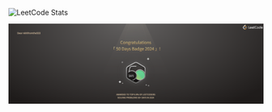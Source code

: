 ![LeetCode Stats](https://leetcard.jacoblin.cool/nkhlfromthe503?theme=dark&font=Abel&ext=heatmap)

![Alt text](LeetCode-Badge.png?raw=true "50 Days Badge")
